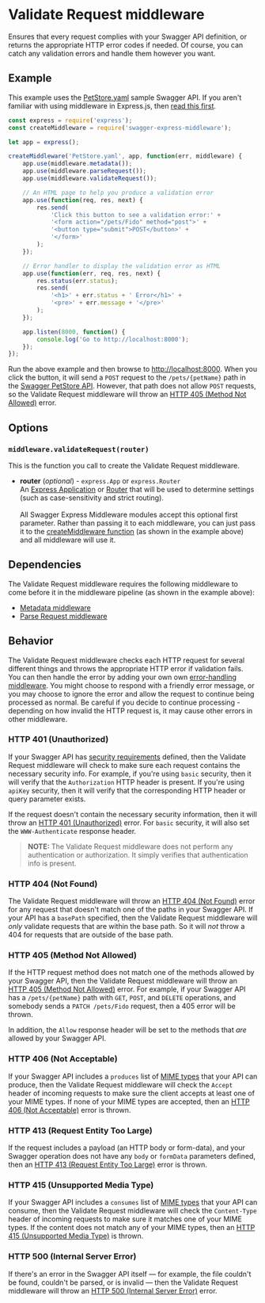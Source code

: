 Validate Request middleware
============================
Ensures that every request complies with your Swagger API definition, or returns the appropriate HTTP error codes if needed.  Of course, you can catch any validation errors and handle them however you want.


Example
--------------------------
This example uses the [PetStore.yaml](https://github.com/APIDevTools/swagger-express-middleware/blob/master/samples/PetStore.yaml) sample Swagger API.  If you aren't familiar with using middleware in Express.js, then [read this first](http://expressjs.com/guide/using-middleware.html).

````javascript
const express = require('express');
const createMiddleware = require('swagger-express-middleware');

let app = express();

createMiddleware('PetStore.yaml', app, function(err, middleware) {
    app.use(middleware.metadata());
    app.use(middleware.parseRequest());
    app.use(middleware.validateRequest());

    // An HTML page to help you produce a validation error
    app.use(function(req, res, next) {
        res.send(
            'Click this button to see a validation error:' +
            '<form action="/pets/Fido" method="post">' +
            '<button type="submit">POST</button>' +
            '</form>'
        );
    });

    // Error handler to display the validation error as HTML
    app.use(function(err, req, res, next) {
        res.status(err.status);
        res.send(
            '<h1>' + err.status + ' Error</h1>' +
            '<pre>' + err.message + '</pre>'
        );
    });

    app.listen(8000, function() {
        console.log('Go to http://localhost:8000');
    });
});
````

Run the above example and then browse to [http://localhost:8000](http://localhost:8000).  When you click the button, it will send a `POST` request to the `/pets/{petName}` path in the [Swagger PetStore API](https://github.com/APIDevTools/swagger-express-middleware/blob/master/samples/PetStore.yaml).  However, that path does not allow `POST` requests, so the Validate Request middleware will throw an [HTTP 405 (Method Not Allowed)](http://httpstatusdogs.com/405-method-not-allowed) error.


Options
--------------------------
### `middleware.validateRequest(router)`
This is the function you call to create the Validate Request middleware.

* __router__ (_optional_) - `express.App` or `express.Router`<br>
An [Express Application](http://expressjs.com/4x/api.html#application) or [Router](http://expressjs.com/4x/api.html#router) that will be used to determine settings (such as case-sensitivity and strict routing).
<br><br>
All Swagger Express Middleware modules accept this optional first parameter. Rather than passing it to each middleware, you can just pass it to the [createMiddleware function](../exports/createMiddleware.md) (as shown in the example above) and all middleware will use it.


Dependencies
--------------------------
The Validate Request middleware requires the following middleware to come before it in the middleware pipeline (as shown in the example above):

* [Metadata middleware](metadata.md)
* [Parse Request middleware](parseRequest.md)


Behavior
--------------------------
The Validate Request middleware checks each HTTP request for several different things and throws the appropriate HTTP error if validation fails.  You can then handle the error by adding your own own [error-handling middleware](http://expressjs.com/guide/error-handling.html).  You might choose to respond with a friendly error message, or you may choose to ignore the error and allow the request to continue being processed as normal.  Be careful if you decide to continue processing - depending on how invalid the HTTP request is, it may cause other errors in other middleware.


### HTTP 401 (Unauthorized)
If your Swagger API has [security requirements](https://github.com/swagger-api/swagger-spec/blob/master/versions/2.0.md#securityRequirementObject) defined, then the Validate Request middleware will check to make sure each request contains the necessary security info.  For example, if you're using `basic` security, then it will verify that the `Authorization` HTTP header is present.  If you're using `apiKey` security, then it will verify that the corresponding HTTP header or query parameter exists.

If the request doesn't contain the necessary security information, then it will throw an [HTTP 401 (Unauthorized)](http://httpstatusdogs.com/401-unauthorized) error.  For `basic` security, it will also set the `WWW-Authenticate` response header.

> **NOTE:** The Validate Request middleware does not perform any authentication or authorization. It simply verifies that authentication info is present.


### HTTP 404 (Not Found)
The Validate Request middleware will throw an [HTTP 404 (Not Found)](http://httpstatusdogs.com/404-not-found) error for any request that doesn't match one of the paths in your Swagger API.  If your API has a `basePath` specified, then the Validate Request middleware will _only_ validate requests that are within the base path.  So it will _not_ throw a 404 for requests that are outside of the base path.


### HTTP 405 (Method Not Allowed)
If the HTTP request method does not match one of the methods allowed by your Swagger API, then the Validate Request middleware will throw an [HTTP 405 (Method Not Allowed)](http://httpstatusdogs.com/405-method-not-allowed) error.  For example, if your Swagger API has a `/pets/{petName}` path with `GET`, `POST`, and `DELETE` operations, and somebody sends a `PATCH /pets/Fido` request, then a 405 error will be thrown.

In addition, the `Allow` response header will be set to the methods that _are_ allowed by your Swagger API.


### HTTP 406 (Not Acceptable)
If your Swagger API includes a `produces` list of [MIME types](https://github.com/swagger-api/swagger-spec/blob/master/versions/2.0.md#mimeTypes) that your API can produce, then the Validate Request middleware will check the `Accept` header of incoming requests to make sure the client accepts at least one of your MIME types.  If none of your MIME types are accepted, then an [HTTP 406 (Not Acceptable)](http://httpstatusdogs.com/406-not-acceptable) error is thrown.


### HTTP 413 (Request Entity Too Large)
If the request includes a payload (an HTTP body or form-data), and your Swagger operation does not have any `body` or `formData` parameters defined, then an [HTTP 413 (Request Entity Too Large)](http://httpstatusdogs.com/413-request-entity-too-large) error is thrown.


### HTTP 415 (Unsupported Media Type)
If your Swagger API includes a `consumes` list of [MIME types](https://github.com/swagger-api/swagger-spec/blob/master/versions/2.0.md#mimeTypes) that your API can consume, then the Validate Request middleware will check the `Content-Type` header of incoming requests to make sure it matches one of your MIME types.  If the content does not match any of your MIME types, then an [HTTP 415 (Unsupported Media Type)](https://en.wikipedia.org/wiki/List_of_HTTP_status_codes#415) is thrown.


### HTTP 500 (Internal Server Error)
If there's an error in the Swagger API itself &mdash; for example, the file couldn't be found, couldn't be parsed, or is invalid &mdash; then the Validate Request middleware will throw an [HTTP 500 (Internal Server Error)](http://httpstatusdogs.com/500-internal-server-error) error.
